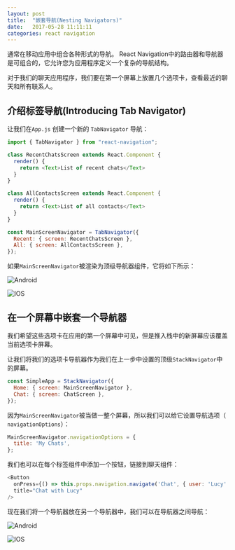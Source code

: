 ```yaml
---
layout: post
title:  "嵌套导航(Nesting Navigators)"
date:   2017-05-28 11:11:11
categories: react navigation
---
```


通常在移动应用中组合各种形式的导航。 React Navigation中的路由器和导航器是可组合的，它允许您为应用程序定义一个复杂的导航结构。

对于我们的聊天应用程序，我们要在第一个屏幕上放置几个选项卡，查看最近的聊天和所有联系人。

## 介绍标签导航(Introducing Tab Navigator)

让我们在`App.js` 创建一个新的 `TabNavigator` 导航：

```js
import { TabNavigator } from "react-navigation";

class RecentChatsScreen extends React.Component {
  render() {
    return <Text>List of recent chats</Text>
  }
}

class AllContactsScreen extends React.Component {
  render() {
    return <Text>List of all contacts</Text>
  }
}

const MainScreenNavigator = TabNavigator({
  Recent: { screen: RecentChatsScreen },
  All: { screen: AllContactsScreen },
});
```

如果`MainScreenNavigator`被渲染为顶级导航器组件，它将如下所示：

![Android](https://reactnavigation.org/assets/examples/simple-tabs-android.png)



![IOS](https://reactnavigation.org/assets/examples/simple-tabs-iphone.png)



## 在一个屏幕中嵌套一个导航器

我们希望这些选项卡在应用的第一个屏幕中可见，但是推入栈中的新屏幕应该覆盖当前选项卡屏幕。

让我们将我们的选项卡导航器作为我们在上一步中设置的顶级`StackNavigator`中的屏幕。

```js
const SimpleApp = StackNavigator({
  Home: { screen: MainScreenNavigator },
  Chat: { screen: ChatScreen },
});
```

因为`MainScreenNavigator`被当做一整个屏幕，所以我们可以给它设置导航选项（ `navigationOptions`）：

```js
MainScreenNavigator.navigationOptions = {
  title: 'My Chats',
};
```

我们也可以在每个标签组件中添加一个按钮，链接到聊天组件：

```js
<Button
  onPress={() => this.props.navigation.navigate('Chat', { user: 'Lucy' })}
  title="Chat with Lucy"
/>
```

现在我们将一个导航器放在另一个导航器中，我们可以在导航器之间导航：

![Android](https://reactnavigation.org/assets/examples/nested-android.png)



![IOS](https://reactnavigation.org/assets/examples/nested-iphone.png)